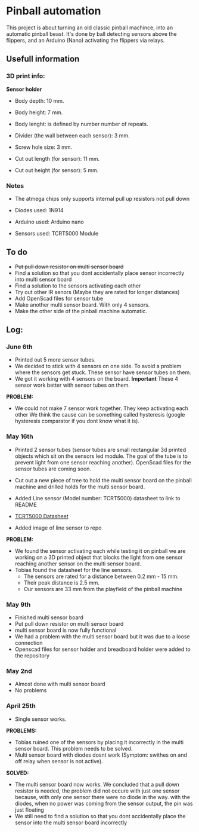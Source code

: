 # Pinball automation


This project is about turning an old classic pinball machince, into an automatic pinball beast. It's done by ball detecting sensors
above the flippers, and an Arduino (Nano) activating the flippers via relays.



## Usefull information

### 3D print info:

**Sensor holder**


- Body depth: 10 mm.
- Body height: 7 mm.
- Body lenght: is defined by number number of repeats.

- Divider (the wall between each sensor): 3 mm.

- Screw hole size: 3 mm.

- Cut out length (for sensor): 11 mm.
- Cut out height (for sensor): 5 mm.

### Notes

- The atmega chips only supports internal pull up resistors not pull down

- Diodes used: 1N914

- Arduino used: Arduino nano

- Sensors used: TCRT5000 Module

## To do

- ~~Put pull down resistor on multi sensor board~~
- Find a solution so that you dont accidentally place sensor incorrectly
into multi sensor board
- Find a solution to the sensors activating each other
- Try out other IR senors (Maybe they are rated for longer distances)
- Add OpenScad files for sensor tube
- Make another multi sensor board. With only 4 sensors.
- Make the other side of the pinball machine automatic.

## Log:


### June 6th

- Printed out 5 more sensor tubes.
- We decided to stick with 4 sensors on one side. To avoid a problem where
the sensors get stuck. These sensor have sensor tubes on them.
- We got it working with 4 sensors on the board. 
**Important**
These 4 sensor work better with sensor tubes on them.

**PROBLEM:**
- We could not make 7 sensor work together. They keep activating each other
We think the cause can be something called hysteresis (google hysteresis
comparator if you dont know what it is).

### May 16th

- Printed 2 sensor tubes (sensor tubes are small rectangular 3d printed objects
which sit on the sensors led module. The goal of the tube is to prevent light
from one sensor reaching another).
OpenScad files for the sensor tubes are coming soon.

- Cut out a new piece of tree to hold the multi sensor board on the
pinball machine and drilled holds for the multi sensor board.
- Added Line sensor (Model number: TCRT5000) datasheet to link to README
- [TCRT5000 Datasheet](https://www.vishay.com/docs/83760/tcrt5000.pdf)

- Added image of line sensor to repo 

**PROBLEM:**
- We found the sensor activating each while testing it on pinball
we are working on a 3D printed object that blocks the light from one sensor
reaching another sensor on the multi sensor board.
- Tobias found the datasheet for the line sensors.
  - The sensors are rated for a distance between 0.2 mm - 15 mm.
  - Their peak distance is 2.5 mm.
  - Our sensors are 33 mm from the playfield of the pinball machine



### May 9th

- Finished multi sensor board
- Put pull down resistor on multi sensor board
- multi sensor board is now fully functional
- We had a problem with the multi sensor board but it was due to a loose connection
- Openscad files for sensor holder and breadboard holder were added to the repository

### May 2nd

- Almost done with multi sensor board
- No problems

### April 25th

- Single sensor works.


**PROBLEMS:**

- Tobias ruined one of the sensors by placing it incorrectly in the multi sensor board. This problem needs to be solved.
- Multi sensor board with diodes dosnt work (Symptom: swithes on and off relay when sensor is not active).

**SOLVED:**

- The multi sensor board now works. We concluded that a pull down resistor is needed, the problem did not occure with just one sensor because,
with only one sensor there were no diode in the way. with the diodes, when no power was coming from the sensor output, the pin was just floating
- We still need to find a solution so that you dont accidentally place the sensor into the multi sensor board incorrectly



